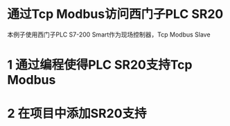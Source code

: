 通过Tcp Modbus访问西门子PLC SR20
==

本例子使用西门子PLC S7-200 Smart作为现场控制器，Tcp Modbus Slave

# 1 通过编程使得PLC SR20支持Tcp Modbus

# 2 在项目中添加SR20支持

